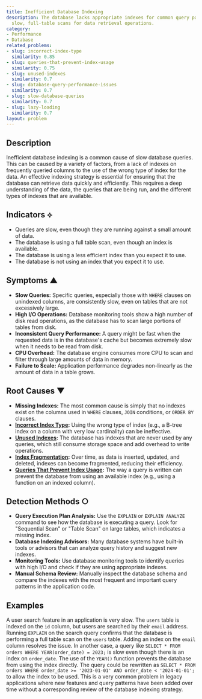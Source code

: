 ```yaml
---
title: Inefficient Database Indexing
description: The database lacks appropriate indexes for common query patterns, forcing
  slow, full-table scans for data retrieval operations.
category:
- Performance
- Database
related_problems:
- slug: incorrect-index-type
  similarity: 0.85
- slug: queries-that-prevent-index-usage
  similarity: 0.75
- slug: unused-indexes
  similarity: 0.7
- slug: database-query-performance-issues
  similarity: 0.7
- slug: slow-database-queries
  similarity: 0.7
- slug: lazy-loading
  similarity: 0.7
layout: problem
---
```


## Description
Inefficient database indexing is a common cause of slow database queries. This can be caused by a variety of factors, from a lack of indexes on frequently queried columns to the use of the wrong type of index for the data. An effective indexing strategy is essential for ensuring that the database can retrieve data quickly and efficiently. This requires a deep understanding of the data, the queries that are being run, and the different types of indexes that are available.

## Indicators ⟡
- Queries are slow, even though they are running against a small amount of data.
- The database is using a full table scan, even though an index is available.
- The database is using a less efficient index than you expect it to use.
- The database is not using an index that you expect it to use.

## Symptoms ▲

- **Slow Queries:** Specific queries, especially those with `WHERE` clauses on unindexed columns, are consistently slow, even on tables that are not excessively large.
- **High I/O Operations:** Database monitoring tools show a high number of disk read operations, as the database has to scan large portions of tables from disk.
- **Inconsistent Query Performance:** A query might be fast when the requested data is in the database's cache but becomes extremely slow when it needs to be read from disk.
- **CPU Overhead:** The database engine consumes more CPU to scan and filter through large amounts of data in memory.
- **Failure to Scale:** Application performance degrades non-linearly as the amount of data in a table grows.

## Root Causes ▼

- **Missing Indexes:** The most common cause is simply that no indexes exist on the columns used in `WHERE` clauses, `JOIN` conditions, or `ORDER BY` clauses.
- **[Incorrect Index Type](incorrect-index-type.md):** Using the wrong type of index (e.g., a B-tree index on a column with very low cardinality) can be ineffective.
- **[Unused Indexes](unused-indexes.md):** The database has indexes that are never used by any queries, which still consume storage space and add overhead to write operations.
- **[Index Fragmentation](index-fragmentation.md):** Over time, as data is inserted, updated, and deleted, indexes can become fragmented, reducing their efficiency.
- **[Queries That Prevent Index Usage](queries-that-prevent-index-usage.md):** The way a query is written can prevent the database from using an available index (e.g., using a function on an indexed column).

## Detection Methods ○

- **Query Execution Plan Analysis:** Use the `EXPLAIN` or `EXPLAIN ANALYZE` command to see how the database is executing a query. Look for "Sequential Scan" or "Table Scan" on large tables, which indicates a missing index.
- **Database Indexing Advisors:** Many database systems have built-in tools or advisors that can analyze query history and suggest new indexes.
- **Monitoring Tools:** Use database monitoring tools to identify queries with high I/O and check if they are using appropriate indexes.
- **Manual Schema Review:** Manually inspect the database schema and compare the indexes with the most frequent and important query patterns in the application code.

## Examples
A user search feature in an application is very slow. The `users` table is indexed on the `id` column, but users are searched by their `email` address. Running `EXPLAIN` on the search query confirms that the database is performing a full table scan on the `users` table. Adding an index on the `email` column resolves the issue. In another case, a query like `SELECT * FROM orders WHERE YEAR(order_date) = 2023;` is slow even though there is an index on `order_date`. The use of the `YEAR()` function prevents the database from using the index directly. The query could be rewritten as `SELECT * FROM orders WHERE order_date >= '2023-01-01' AND order_date < '2024-01-01';` to allow the index to be used. This is a very common problem in legacy applications where new features and query patterns have been added over time without a corresponding review of the database indexing strategy.